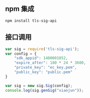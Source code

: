 ## npm 集成
```shell 
npm install tls-sig-api
```

## 接口调用
```javascript
var sig = require('tls-sig-api');
var config = {
    "sdk_appid": 1400001052,
    "expire_after": 180 * 24 * 3600,
    "private_key": "ec_key.pem",
    "public_key": "public.pem"
}

var sig = new sig.Sig(config);
console.log(sig.genSig("xiaojun"));
```

